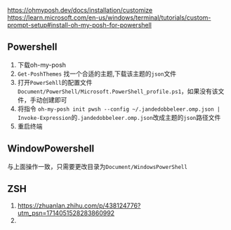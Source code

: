 https://ohmyposh.dev/docs/installation/customize
https://learn.microsoft.com/en-us/windows/terminal/tutorials/custom-prompt-setup#install-oh-my-posh-for-powershell
## Powershell

1. 下载oh-my-posh
2. `Get-PoshThemes` 找一个合适的主题,下载该主题的`json`文件
3. 打开`PowerSehll`的配置文件`Document/PowerShell/Microsoft.PowerShell_profile.ps1`，如果没有该文件，手动创建即可
4. 将指令 `oh-my-posh init pwsh --config ~/.jandedobbeleer.omp.json | Invoke-Expression`的`.jandedobbeleer.omp.json`改成主题的`json`路径文件
5. 重启终端

## WindowPowershell

与上面操作一致，只需要更改目录为`Document/WindowsPowerShell`

## ZSH
1. https://zhuanlan.zhihu.com/p/438124776?utm_psn=1714051528283860992
2. 